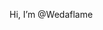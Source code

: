 Hi, I’m @Wedaflame
<!---
Wedaflame/Wedaflame is a ✨ special ✨ repository because its `README.md` (this file) appears on your GitHub profile.
You can click the Preview link to take a look at your changes.
--->
